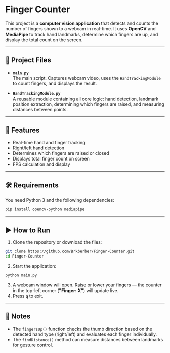 # Finger Counter

This project is a **computer vision application** that detects and counts the number of fingers shown to a webcam in real-time. It uses **OpenCV** and **MediaPipe** to track hand landmarks, determine which fingers are up, and display the total count on the screen.

---

## 📂 Project Files

- **`main.py`**  
  The main script. Captures webcam video, uses the `HandTrackingModule` to count fingers, and displays the result.  

- **`HandTrackingModule.py`**  
  A reusable module containing all core logic: hand detection, landmark position extraction, determining which fingers are raised, and measuring distances between points.  

---

## 🚀 Features

- Real-time hand and finger tracking  
- Right/left hand detection  
- Determines which fingers are raised or closed  
- Displays total finger count on screen  
- FPS calculation and display  

---

## 🛠 Requirements

You need Python 3 and the following dependencies:  

```bash
pip install opencv-python mediapipe
```

---

## ▶️ How to Run

1. Clone the repository or download the files:
```bash
git clone https://github.com/Brkberber/Finger-Counter.git
cd Finger-Counter
```

2. Start the application:
```bash
python main.py
```

3. A webcam window will open. Raise or lower your fingers — the counter in the top-left corner (**"Finger: X"**) will update live.  
4. Press **`q`** to exit.  

---

## 📌 Notes

- The `fingersUp()` function checks the thumb direction based on the detected hand type (right/left) and evaluates each finger individually.  
- The `findDistance()` method can measure distances between landmarks for gesture control.  
